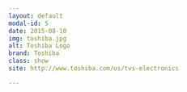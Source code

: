 ```yaml
---
layout: default
modal-id: 5
date: 2015-08-10
img: toshiba.jpg
alt: Toshiba Logo
brand: Toshiba
class: show
site: http://www.toshiba.com/us/tvs-electronics

---
```

